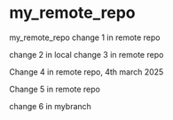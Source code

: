 # my_remote_repo
my_remote_repo
change 1 in remote repo

change 2 in local
change 3 in remote repo

Change 4 in remote repo, 4th march 2025

Change 5 in remote repo

change 6 in mybranch
